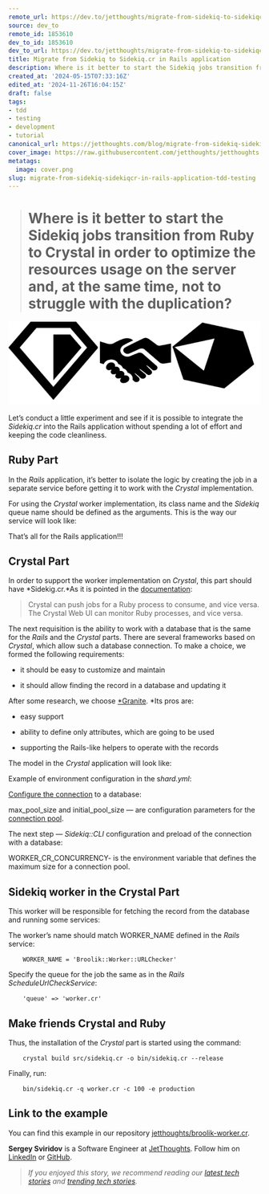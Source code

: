 ```yaml
---
remote_url: https://dev.to/jetthoughts/migrate-from-sidekiq-to-sidekiqcr-in-rails-application-1a85
source: dev_to
remote_id: 1853610
dev_to_id: 1853610
dev_to_url: https://dev.to/jetthoughts/migrate-from-sidekiq-to-sidekiqcr-in-rails-application-1a85
title: Migrate from Sidekiq to Sidekiq.cr in Rails application
description: Where is it better to start the Sidekiq jobs transition from Ruby to Crystal in order to...
created_at: '2024-05-15T07:33:16Z'
edited_at: '2024-11-26T16:04:15Z'
draft: false
tags:
- tdd
- testing
- development
- tutorial
canonical_url: https://jetthoughts.com/blog/migrate-from-sidekiq-sidekiqcr-in-rails-application-tdd-testing/
cover_image: https://raw.githubusercontent.com/jetthoughts/jetthoughts.github.io/master/content/blog/migrate-from-sidekiq-sidekiqcr-in-rails-application-tdd-testing/cover.png
metatags:
  image: cover.png
slug: migrate-from-sidekiq-sidekiqcr-in-rails-application-tdd-testing
---
```

> # Where is it better to start the Sidekiq jobs transition from Ruby to Crystal in order to optimize the resources usage on the server and, at the same time, not to struggle with the duplication?

![](file_0.png)

Let’s conduct a little experiment and see if it is possible to integrate the *Sidekiq.cr* into the Rails application without spending a lot of effort and keeping the code cleanliness.

## Ruby Part

In the *Rails* application, it’s better to isolate the logic by creating the job in a separate service before getting it to work with the *Crystal* implementation.

For using the *Crystal* worker implementation, its class name and the *Sidekiq* queue name should be defined as the arguments. This is the way our service will look like:

That’s all for the Rails application!!!

## Crystal Part

In order to support the worker implementation on *Crystal*, this part should have *Sidekig.cr.*As it is pointed in the [documentation](https://github.com/mperham/sidekiq.cr/wiki/Getting-Started#create-some-jobs-using-the-client-api):
> Crystal can push jobs for a Ruby process to consume, and vice versa.
The Crystal Web UI can monitor Ruby processes, and vice versa.

The next requisition is the ability to work with a database that is the same for the *Rails* and the *Crystal* parts. There are several frameworks based on *Crystal*, which allow such a database connection. To make a choice, we formed the following requirements:

* it should be easy to customize and maintain

* it should allow finding the record in a database and updating it

After some research, we choose [*Granite](https://github.com/amberframework/granite). *Its pros are:

* easy support

* ability to define only attributes, which are going to be used

* supporting the Rails-like helpers to operate with the records

The model in the *Crystal* application will look like:

Example of environment configuration in the s*hard.yml*:

[Configure the connection](https://github.com/amberframework/granite/blob/master/docs/readme.md#register-a-connection) to a database:

max_pool_size and initial_pool_size — are configuration parameters for the [connection pool](https://crystal-lang.org/reference/database/connection_pool.html).

The next step — *Sidekiq::CLI* configuration and preload of the connection with a database:

WORKER_CR_CONCURRENCY- is the environment variable that defines the maximum size for a connection pool.

## Sidekiq worker in the Crystal Part

This worker will be responsible for fetching the record from the database and running some services:

The worker’s name should match WORKER_NAME defined in the *Rails* service:

```
    WORKER_NAME = 'Broolik::Worker::URLChecker'
```

Specify the queue for the job the same as in the *Rails* *ScheduleUrlCheckService*:

```
    'queue' => 'worker.cr'
```

## Make friends Crystal and Ruby

Thus, the installation of the *Crystal* part is started using the command:

```
    crystal build src/sidekiq.cr -o bin/sidekiq.cr --release
```

Finally, run:

```
    bin/sidekiq.cr -q worker.cr -c 100 -e production
```

## Link to the example

You can find this example in our repository [jetthoughts/broolik-worker.cr](https://github.com/jetthoughts/broolik-worker.cr).

**Sergey Sviridov** is a Software Engineer at [JetThoughts](https://www.jetthoughts.com/). Follow him on [LinkedIn](https://www.linkedin.com/in/sergey-sviridov-83007199) or [GitHub](https://github.com/SviridovSV).
> *If you enjoyed this story, we recommend reading our [latest tech stories](https://jtway.co/latest) and [trending tech stories](https://jtway.co/trending).*
